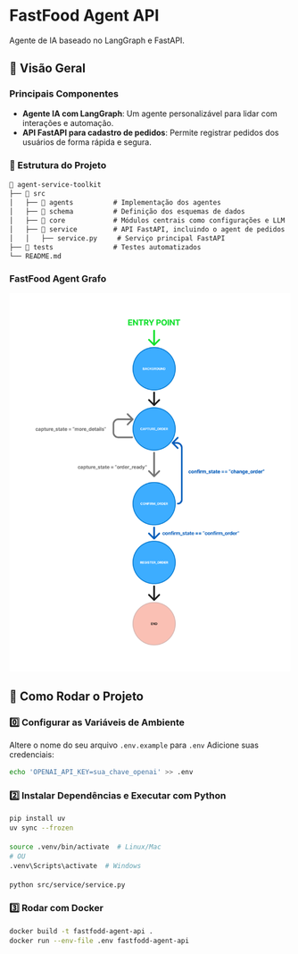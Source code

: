 # FastFood Agent API

Agente de IA baseado no LangGraph e FastAPI.

## 📌 Visão Geral

### Principais Componentes
- **Agente IA com LangGraph**: Um agente personalizável para lidar com interações e automação.
- **API FastAPI para cadastro de pedidos**: Permite registrar pedidos dos usuários de forma rápida e segura.

### 🔧 Estrutura do Projeto

```plaintext
📂 agent-service-toolkit
├── 📂 src
│   ├── 📂 agents          # Implementação dos agentes
│   ├── 📂 schema          # Definição dos esquemas de dados
│   ├── 📂 core            # Módulos centrais como configurações e LLM
│   ├── 📂 service         # API FastAPI, incluindo o agent de pedidos
│   │   ├── service.py     # Serviço principal FastAPI
├── 📂 tests               # Testes automatizados
└── README.md
```
### FastFood Agent Grafo
![Grafo do Agente](./media/agent_graph.png)

## 🚀 Como Rodar o Projeto
### 0️⃣ Configurar as Variáveis de Ambiente
Altere o nome do seu arquivo `.env.example` para `.env`
Adicione suas credenciais:
```sh
echo 'OPENAI_API_KEY=sua_chave_openai' >> .env
```

### 2️⃣ Instalar Dependências e Executar com Python
```sh
pip install uv
uv sync --frozen

source .venv/bin/activate  # Linux/Mac
# OU
.venv\Scripts\activate  # Windows

python src/service/service.py
```

### 3️⃣ Rodar com Docker
```sh
docker build -t fastfodd-agent-api .
docker run --env-file .env fastfodd-agent-api
```